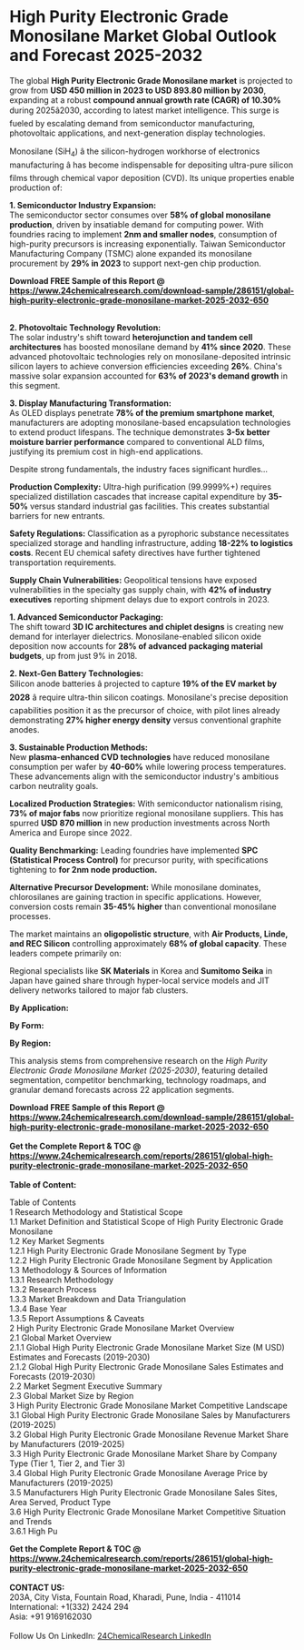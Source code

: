 <h1>High Purity Electronic Grade Monosilane Market Global Outlook and Forecast 2025-2032</h1><p>The global <strong>High Purity Electronic Grade Monosilane market</strong> is projected to grow from <strong>USD 450 million in 2023 to USD 893.80 million by 2030</strong>, expanding at a robust <strong>compound annual growth rate (CAGR) of 10.30%</strong> during 2025â2030, according to latest market intelligence. This surge is fueled by escalating demand from semiconductor manufacturing, photovoltaic applications, and next-generation display technologies.</p><p>Monosilane (SiH<sub>4</sub>) â the silicon-hydrogen workhorse of electronics manufacturing â has become indispensable for depositing ultra-pure silicon films through chemical vapor deposition (CVD). Its unique properties enable production of:</p><p><strong>1. Semiconductor Industry Expansion:</strong><br>
The semiconductor sector consumes over <strong>58% of global monosilane production</strong>, driven by insatiable demand for computing power. With foundries racing to implement <strong>2nm and smaller nodes</strong>, consumption of high-purity precursors is increasing exponentially. Taiwan Semiconductor Manufacturing Company (TSMC) alone expanded its monosilane procurement by <strong>29% in 2023</strong> to support next-gen chip production.</p><div><b>Download FREE Sample of this Report @ 
            <a href="https://www.24chemicalresearch.com/download-sample/286151/global-high-purity-electronic-grade-monosilane-market-2025-2032-650">
            https://www.24chemicalresearch.com/download-sample/286151/global-high-purity-electronic-grade-monosilane-market-2025-2032-650</a></b></div><br><p><strong>2. Photovoltaic Technology Revolution:</strong><br>
The solar industry's shift toward <strong>heterojunction and tandem cell architectures</strong> has boosted monosilane demand by <strong>41% since 2020</strong>. These advanced photovoltaic technologies rely on monosilane-deposited intrinsic silicon layers to achieve conversion efficiencies exceeding <strong>26%</strong>. China's massive solar expansion accounted for <strong>63% of 2023's demand growth</strong> in this segment.</p><p><strong>3. Display Manufacturing Transformation:</strong><br>
As OLED displays penetrate <strong>78% of the premium smartphone market</strong>, manufacturers are adopting monosilane-based encapsulation technologies to extend product lifespans. The technique demonstrates <strong>3-5x better moisture barrier performance</strong> compared to conventional ALD films, justifying its premium cost in high-end applications.</p><p>Despite strong fundamentals, the industry faces significant hurdles...</p><p><strong>Production Complexity:</strong> Ultra-high purification (99.9999%+) requires specialized distillation cascades that increase capital expenditure by <strong>35-50%</strong> versus standard industrial gas facilities. This creates substantial barriers for new entrants.</p><p><strong>Safety Regulations:</strong> Classification as a pyrophoric substance necessitates specialized storage and handling infrastructure, adding <strong>18-22% to logistics costs</strong>. Recent EU chemical safety directives have further tightened transportation requirements.</p><p><strong>Supply Chain Vulnerabilities:</strong> Geopolitical tensions have exposed vulnerabilities in the specialty gas supply chain, with <strong>42% of industry executives</strong> reporting shipment delays due to export controls in 2023.</p><p><strong>1. Advanced Semiconductor Packaging:</strong><br>
The shift toward <strong>3D IC architectures and chiplet designs</strong> is creating new demand for interlayer dielectrics. Monosilane-enabled silicon oxide deposition now accounts for <strong>28% of advanced packaging material budgets</strong>, up from just 9% in 2018.</p><p><strong>2. Next-Gen Battery Technologies:</strong><br>
Silicon anode batteries â projected to capture <strong>19% of the EV market by 2028</strong> â require ultra-thin silicon coatings. Monosilane's precise deposition capabilities position it as the precursor of choice, with pilot lines already demonstrating <strong>27% higher energy density</strong> versus conventional graphite anodes.</p><p><strong>3. Sustainable Production Methods:</strong><br>
New <strong>plasma-enhanced CVD technologies</strong> have reduced monosilane consumption per wafer by <strong>40-60%</strong> while lowering process temperatures. These advancements align with the semiconductor industry's ambitious carbon neutrality goals.</p><p><strong>Localized Production Strategies:</strong> With semiconductor nationalism rising, <strong>73% of major fabs</strong> now prioritize regional monosilane suppliers. This has spurred <strong>USD 870 million</strong> in new production investments across North America and Europe since 2022.</p><p><strong>Quality Benchmarking:</strong> Leading foundries have implemented <strong>SPC (Statistical Process Control)</strong> for precursor purity, with specifications tightening to <strong> for 2nm node production.</strong></p><p><strong>Alternative Precursor Development:</strong> While monosilane dominates, chlorosilanes are gaining traction in specific applications. However, conversion costs remain <strong>35-45% higher</strong> than conventional monosilane processes.</p><p>The market maintains an <strong>oligopolistic structure</strong>, with <strong>Air Products, Linde, and REC Silicon</strong> controlling approximately <strong>68% of global capacity</strong>. These leaders compete primarily on:</p><p>Regional specialists like <strong>SK Materials</strong> in Korea and <strong>Sumitomo Seika</strong> in Japan have gained share through hyper-local service models and JIT delivery networks tailored to major fab clusters.</p><p><strong>By Application:</strong></p><p><strong>By Form:</strong></p><p><strong>By Region:</strong></p><p>This analysis stems from comprehensive research on the <em>High Purity Electronic Grade Monosilane Market (2025-2030)</em>, featuring detailed segmentation, competitor benchmarking, technology roadmaps, and granular demand forecasts across 22 application segments.</p><div><b>Download FREE Sample of this Report @ 
            <a href="https://www.24chemicalresearch.com/download-sample/286151/global-high-purity-electronic-grade-monosilane-market-2025-2032-650">
            https://www.24chemicalresearch.com/download-sample/286151/global-high-purity-electronic-grade-monosilane-market-2025-2032-650</a></b></div><br><div><b>Get the Complete Report & TOC @ 
            <a href="https://www.24chemicalresearch.com/reports/286151/global-high-purity-electronic-grade-monosilane-market-2025-2032-650">
            https://www.24chemicalresearch.com/reports/286151/global-high-purity-electronic-grade-monosilane-market-2025-2032-650</a></b></div><br>
            <b>Table of Content:</b><p>Table of Contents<br />
1 Research Methodology and Statistical Scope<br />
1.1 Market Definition and Statistical Scope of High Purity Electronic Grade Monosilane<br />
1.2 Key Market Segments<br />
1.2.1 High Purity Electronic Grade Monosilane Segment by Type<br />
1.2.2 High Purity Electronic Grade Monosilane Segment by Application<br />
1.3 Methodology & Sources of Information<br />
1.3.1 Research Methodology<br />
1.3.2 Research Process<br />
1.3.3 Market Breakdown and Data Triangulation<br />
1.3.4 Base Year<br />
1.3.5 Report Assumptions & Caveats<br />
2 High Purity Electronic Grade Monosilane Market Overview<br />
2.1 Global Market Overview<br />
2.1.1 Global High Purity Electronic Grade Monosilane Market Size (M USD) Estimates and Forecasts (2019-2030)<br />
2.1.2 Global High Purity Electronic Grade Monosilane Sales Estimates and Forecasts (2019-2030)<br />
2.2 Market Segment Executive Summary<br />
2.3 Global Market Size by Region<br />
3 High Purity Electronic Grade Monosilane Market Competitive Landscape<br />
3.1 Global High Purity Electronic Grade Monosilane Sales by Manufacturers (2019-2025)<br />
3.2 Global High Purity Electronic Grade Monosilane Revenue Market Share by Manufacturers (2019-2025)<br />
3.3 High Purity Electronic Grade Monosilane Market Share by Company Type (Tier 1, Tier 2, and Tier 3)<br />
3.4 Global High Purity Electronic Grade Monosilane Average Price by Manufacturers (2019-2025)<br />
3.5 Manufacturers High Purity Electronic Grade Monosilane Sales Sites, Area Served, Product Type<br />
3.6 High Purity Electronic Grade Monosilane Market Competitive Situation and Trends<br />
3.6.1 High Pu</p><div><b>Get the Complete Report & TOC @ 
            <a href="https://www.24chemicalresearch.com/reports/286151/global-high-purity-electronic-grade-monosilane-market-2025-2032-650">
            https://www.24chemicalresearch.com/reports/286151/global-high-purity-electronic-grade-monosilane-market-2025-2032-650</a></b></div><br><b>CONTACT US:</b><br>
            203A, City Vista, Fountain Road, Kharadi, Pune, India - 411014<br>
            International: +1(332) 2424 294<br>
            Asia: +91 9169162030 <br><br>
            Follow Us On LinkedIn: <a href="https://www.linkedin.com/company/24chemicalresearch/">24ChemicalResearch LinkedIn</a>